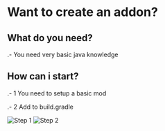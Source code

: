 # Want to create an addon?

## What do you need?

.- You need very basic java knowledge

## How can i start?

.- 1 You need to setup a basic mod

.- 2 Add to build.gradle

![Step 1](https://i.imgur.com/gvvq1AJ.jpg)
![Step 2](https://i.imgur.com/BP7YZSL.jpg)
